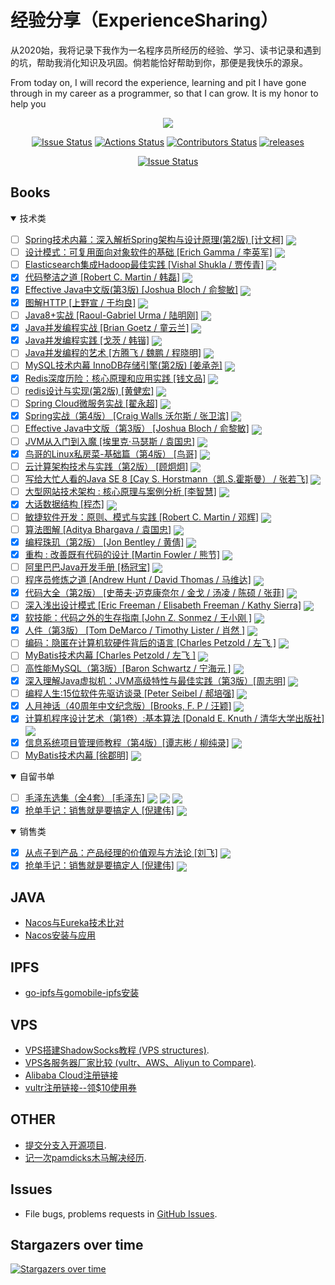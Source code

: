 # 经验分享（ExperienceSharing）
从2020始，我将记录下我作为一名程序员所经历的经验、学习、读书记录和遇到的坑，帮助我消化知识及巩固。倘若能恰好帮助到你，那便是我快乐的源泉。

From today on, I will record the experience, learning and pit I have gone through in my career as a programmer, so that I can grow. It is my honor to help you

<p align="center">
<a href="https://github.com/ScienceNoBorders/ExperienceSharing/blob/master/VPS/image/wechat.png"><img src="https://img.shields.io/static/v1?label=WeChat&message=wzgzjqeds23&color=violet&logo=wechat">
</p>

<p align="center">
<a href="https://github.com/ScienceNoBorders/ExperienceSharing/issues"><img src="https://img.shields.io/github/issues/ScienceNoBorders/ExperienceSharing?color=red&style=flat-square" alt="Issue Status"></a>
<a href="https://github.com/ScienceNoBorders/ExperienceSharing/actions"><img src="https://img.shields.io/github/workflow/status/ScienceNoBorders/ExperienceSharing/CI?style=flat-square" alt="Actions Status"></a>
<a href="https://github.com/ScienceNoBorders/ExperienceSharing/graphs/contributors"><img src="https://img.shields.io/github/contributors/ScienceNoBorders/ExperienceSharing.svg?style=flat-square&color=orange" alt="Contributors Status"></a>
<a href="https://github.com/ScienceNoBorders/ExperienceSharing/releases"><img src="https://img.shields.io/github/v/tag/ScienceNoBorders/ExperienceSharing?label=releases&style=flat-square" alt="releases"></a>
<p align="center">
<a href="https://github.com/ScienceNoBorders/ExperienceSharing"><img src="https://img.shields.io/github/stars/ScienceNoBorders/ExperienceSharing.svg?style=social&label=github%20stars" alt="Issue Status"></a>
</p>

## Books
<details open>
  <summary>技术类</summary>

  - [ ] [Spring技术内幕：深入解析Spring架构与设计原理(第2版) [计文柯]](./books/技术类/[Spring技术内幕：深入解析Spring架构与设计原理（第2版）].计文柯.扫描版.pdf) <img src="https://img.shields.io/badge/-PDF-red" style="vertical-align:middle;">
  - [ ] [设计模式：可复用面向对象软件的基础 [Erich Gamma / 李英军]](./books/技术类/[www.java1234.com]设计模式_可复用面向对象软件的基础.pdf) <img src="https://img.shields.io/badge/-PDF-red" style="vertical-align:middle;">
  - [ ] [Elasticsearch集成Hadoop最佳实践 [Vishal Shukla / 贾传青]](./books/技术类/622030%20Elasticsearch集成Hadoop最佳实践.pdf) <img src="https://img.shields.io/badge/-PDF-red" style="vertical-align:middle;">
  - [x] [代码整洁之道 [Robert C. Martin / 韩磊]](./books/技术类/clean_code(中文版).pdf) <img src="https://img.shields.io/badge/-PDF-red" style="vertical-align:middle;">
  - [x] [Effective Java中文版(第3版) [Joshua Bloch / 俞黎敏]](./books/技术类/Effective%20Java,%20Third%20Edition.pdf) <img src="https://img.shields.io/badge/-PDF-red" style="vertical-align:middle;">
  - [x] [图解HTTP [上野宣 / 于均良]](./books/技术类/图解HTTP%20彩色版.pdf) <img src="https://img.shields.io/badge/-PDF-red" style="vertical-align:middle;">
  - [ ] [Java8+实战 [Raoul-Gabriel Urma / 陆明刚]](./books/技术类/Java+8实战.pdf) <img src="https://img.shields.io/badge/-PDF-red" style="vertical-align:middle;">
  - [x] [Java并发编程实战 [Brian Goetz / 童云兰]](./books/技术类/JAVA并发编程实战.pdf) <img src="https://img.shields.io/badge/-PDF-red" style="vertical-align:middle;">
  - [x] [Java并发编程实践 [戈茨 / 韩锴]](./books/技术类/JAVA并发编程实践JavaConcurrencyinPractice-中文-高清-带书签-完整版(Doug%20Lea).pdf) <img src="https://img.shields.io/badge/-PDF-red" style="vertical-align:middle;">
  - [ ] [Java并发编程的艺术 [方腾飞 / 魏鹏 / 程晓明]](./books/技术类/Java并发编程的艺术.pdf) <img src="https://img.shields.io/badge/-PDF-red" style="vertical-align:middle;">
  - [ ] [MySQL技术内幕 InnoDB存储引擎(第2版) [姜承尧]](./books/技术类/MySQL技术内幕%20%20InnoDB存储引擎%20%20第2版.pdf) <img src="https://img.shields.io/badge/-PDF-red" style="vertical-align:middle;">
  - [x] [Redis深度历险：核心原理和应用实践 [钱文品]](./books/技术类/Redis深度历险：核心原理和应用实践.pdf) <img src="https://img.shields.io/badge/-PDF-red" style="vertical-align:middle;">
  - [ ] [redis设计与实现(第2版) [黄健宏]](./books/技术类/redis设计与实现(第二版).pdf) <img src="https://img.shields.io/badge/-PDF-red" style="vertical-align:middle;">
  - [ ] [Spring Cloud微服务实战 [翟永超]](./books/技术类/Spring%20Cloud微服务实战.pdf) <img src="https://img.shields.io/badge/-PDF-red" style="vertical-align:middle;">
  - [x] [Spring实战（第4版） [Craig Walls 沃尔斯 / 张卫滨]](./books/技术类/Spring实战（第4版）.pdf) <img src="https://img.shields.io/badge/-PDF-red" style="vertical-align:middle;">
  - [ ] [Effective Java中文版（第3版） [Joshua Bloch / 俞黎敏]](./books/技术类/《Effective%20Java中文版（原书第3版）》_俞黎敏译.pdf) <img src="https://img.shields.io/badge/-PDF-red" style="vertical-align:middle;">
  - [ ] [JVM从入门到入魔 [埃里克·马瑟斯 / 袁国忠]](./books/技术类/《JVM从入门到入魔》笔记.pdf) <img src="https://img.shields.io/badge/-PDF-red" style="vertical-align:middle;">
  - [x]  [鸟哥的Linux私房菜-基础篇（第4版） [鸟哥]](./books/技术类/《鸟哥的Linux私房菜-基础篇》第四版.pdf) <img src="https://img.shields.io/badge/-PDF-red" style="vertical-align:middle;">
  - [ ]  [云计算架构技术与实践（第2版） [顾炯炯]](./books/技术类/云计算架构技术与实践%20第2版@www.java1234.com.pdf) <img src="https://img.shields.io/badge/-PDF-red" style="vertical-align:middle;">
  - [ ]  [写给大忙人看的Java SE 8 [Cay S. Horstmann（凯.S.霍斯曼） / 张若飞]](./books/技术类/写给大忙人看的Java%20SE%208.pdf) <img src="https://img.shields.io/badge/-PDF-red" style="vertical-align:middle;">
  - [ ]  [大型网站技术架构 : 核心原理与案例分析 [李智慧]](./books/技术类/大型网站技术架构：核心原理与案例分析+李智慧@www.java1234.com.pdf) <img src="https://img.shields.io/badge/-PDF-red" style="vertical-align:middle;">
  - [x]  [大话数据结构 [程杰]](./books/技术类/最新大话数据结构.pdf) <img src="https://img.shields.io/badge/-PDF-red" style="vertical-align:middle;">
  - [ ]  [敏捷软件开发：原则、模式与实践 [Robert C. Martin / 邓辉]](./books/技术类/敏捷软件开发：原则、模式与实践.pdf) <img src="https://img.shields.io/badge/-PDF-red" style="vertical-align:middle;">
  - [ ]  [算法图解 [Aditya Bhargava / 袁国忠]](./books/技术类/算法图解.pdf) <img src="https://img.shields.io/badge/-PDF-red" style="vertical-align:middle;">
  - [x]  [编程珠玑（第2版） [Jon Bentley / 黄倩]](./books/技术类/编程珠玑（第2版·修订版）.pdf) <img src="https://img.shields.io/badge/-PDF-red" style="vertical-align:middle;">
  - [x]  [重构 : 改善既有代码的设计 [Martin Fowler / 熊节]](./books/技术类/重构_改善既有代码的设计.pdf) <img src="https://img.shields.io/badge/-PDF-red" style="vertical-align:middle;">
  - [ ]  [阿里巴巴Java开发手册 [杨冠宝]](./books/技术类/阿里巴巴Java开发手册（详尽版）.pdf) <img src="https://img.shields.io/badge/-PDF-red" style="vertical-align:middle;">
  - [ ]  [程序员修炼之道 [Andrew Hunt / David Thomas / 马维达]](./books/技术类/程序员修炼之道-中文版.pdf) <img src="https://img.shields.io/badge/-PDF-red" style="vertical-align:middle;">
  - [x]  [代码大全（第2版） [史蒂夫·迈克康奈尔 / 金戈 / 汤凌 / 陈硕 / 张菲]](./books/技术类/Code%20Complete[代码大全]%20--%20第2版(中文版).pdf) <img src="https://img.shields.io/badge/-PDF-red" style="vertical-align:middle;">
  - [ ]  [深入浅出设计模式 [Eric Freeman / Elisabeth Freeman / Kathy Sierra]](./books/技术类/深入浅出设计模式.pdf) <img src="https://img.shields.io/badge/-PDF-red" style="vertical-align:middle;">
  - [x]  [软技能：代码之外的生存指南 [John Z. Sonmez / 王小刚 ]](./books/技术类/软技能：代码之外的生存指南.pdf) <img src="https://img.shields.io/badge/-PDF-red" style="vertical-align:middle;">
  - [x]  [人件（第3版） [Tom DeMarco / Timothy Lister / 肖然 ]](./books/技术类/《人件%20原书第3版》.pdf) <img src="https://img.shields.io/badge/-PDF-red" style="vertical-align:middle;">
  - [ ]  [编码：隐匿在计算机软硬件背后的语言 [Charles Petzold / 左飞  ]](./books/技术类/编码：隐匿在计算机软硬件背后的语言.pdf) <img src="https://img.shields.io/badge/-PDF-red" style="vertical-align:middle;">
  - [ ]  [MyBatis技术内幕 [Charles Petzold / 左飞  ]](./books/技术类/MySQL技术内幕%20%20InnoDB存储引擎%20%20第2版.pdf) <img src="https://img.shields.io/badge/-PDF-red" style="vertical-align:middle;">
  - [ ]  [高性能MySQL（第3版）[Baron Schwartz / 宁海元  ]](./books/技术类/高性能MySQL%20第3版%20中文%20.pdf) <img src="https://img.shields.io/badge/-PDF-red" style="vertical-align:middle;">
  - [x]  [深入理解Java虚拟机：JVM高级特性与最佳实践（第3版）[周志明]](./books/技术类/深入理解Java虚拟机：JVM高级特性与最佳实践（第3版）周志明.pdf) <img src="https://img.shields.io/badge/-PDF-red" style="vertical-align:middle;">
  - [ ]  [编程人生:15位软件先驱访谈录 [Peter Seibel / 郝培强]](./books/技术类/编程人生%20--%20Peter%20Seibel%20.pdf) <img src="https://img.shields.io/badge/-PDF-red" style="vertical-align:middle;">
  - [x]  [人月神话（40周年中文纪念版）[Brooks, F. P / 汪颖]](./books/技术类/《人月神话%2040周年中文纪念版》.pdf) <img src="https://img.shields.io/badge/-PDF-red" style="vertical-align:middle;">
  - [x]  [计算机程序设计艺术（第1卷）:基本算法 [Donald E. Knuth / 清华大学出版社]](./books/技术类/计算机程序设计艺术（第一卷）.pdf) <img src="https://img.shields.io/badge/-PDF-red" style="vertical-align:middle;">
  - [x]  [信息系统项目管理师教程（第4版）[谭志彬 / 柳纯录]](./books/技术类/信息系统项目管理师第四版.pdf) <img src="https://img.shields.io/badge/-PDF-red" style="vertical-align:middle;">
  - [ ]  [MyBatis技术内幕 [徐郡明]](./books/技术类/MyBatis技术内幕.pdf) <img src="https://img.shields.io/badge/-PDF-red" style="vertical-align:middle;">
</details>
<details open>
  <summary>自留书单</summary>
  
  - [ ]  [毛泽东选集（全4套） [毛泽东]](./books/Kindle/2024/毛泽东选集（全4套）.azw3) <img src="https://img.shields.io/badge/-AZW3-red" style="vertical-align:middle;"> <a href="./books/Kindle/multiple/Mao Ze Dong Xuan Ji (Tao Zhuang - Mao Ze Dong , SoBooKs.cc/Mao Ze Dong Xuan Ji (Tao Zhuang - Mao Ze Dong , SoBooKs.cc.epub" target="_blank"><img src="https://img.shields.io/badge/-EPUB-blue" style="vertical-align:middle;"></a> <a href="./books/Kindle/multiple/Mao Ze Dong Xuan Ji (Tao Zhuang - Mao Ze Dong , SoBooKs.cc/Mao Ze Dong Xuan Ji (Tao Zhuang - Mao Ze Dong , SoBooKs.cc.mobi" target="_blank"><img src="https://img.shields.io/badge/-MOBI-blue" style="vertical-align:middle;"></a>
  - [x]  [抢单手记：销售就是要搞定人 [倪建伟]](./books/other/抢单手记：销售就是要搞定人.pdf) <img src="https://img.shields.io/badge/-PDF-red" style="vertical-align:middle;">
</details>
<details open>
  <summary>销售类</summary>
  
  - [x]  [从点子到产品：产品经理的价值观与方法论 [刘飞]](./books/other/从点子到产品_产品经理的价值观与方法论.pdf) <img src="https://img.shields.io/badge/-PDF-red" style="vertical-align:middle;">
  - [x]  [抢单手记：销售就是要搞定人 [倪建伟]](./books/other/抢单手记：销售就是要搞定人.pdf) <img src="https://img.shields.io/badge/-PDF-red" style="vertical-align:middle;">
</details>

## JAVA
- [Nacos与Eureka技术比对](./JAVA/nacos&eureka/document/nacos.pdf)
- [Nacos安装与应用](./JAVA/nacos&eureka/nacos/installNacos.md)

## IPFS
- [go-ipfs与gomobile-ipfs安装](./IPFS/ipfs.md)

## VPS
- [VPS搭建ShadowSocks教程 (VPS structures)](./VPS/VPSStructures.md).
- [VPS各服务器厂家比较 (vultr、AWS、Aliyun to Compare)](./VPS/VPSCompare.md).
- [Alibaba Cloud注册链接](https://www.alibabacloud.com/referral?referralCode=oug3oz)
- [vultr注册链接--领$10使用券](https://www.vultr.com/?ref=8816052)

## OTHER
- [提交分支入开源项目](./other/fork-push-pullRequest.md).
- [记一次pamdicks木马解决经历](./other/redis-virus-log.md).


## Issues
- File bugs, problems requests in [GitHub Issues](https://github.com/ScienceNoBorders/ExperienceSharing/issues).

## Stargazers over time

[![Stargazers over time](https://starchart.cc/ScienceNoBorders/ExperienceSharing.svg)](https://starchart.cc/ScienceNoBorders/ExperienceSharing)
